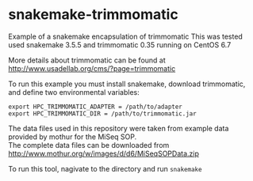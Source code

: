 # snakemake-trimmomatic
Example of a snakemake encapsulation of trimmomatic
This was tested used snakemake 3.5.5 and trimmomatic 0.35 running on CentOS 6.7

More details about trimmomatic can be found at http://www.usadellab.org/cms/?page=trimmomatic

To run this example you must install snakemake, download trimmomatic, and define two environmental variables:

```
export HPC_TRIMMOMATIC_ADAPTER = /path/to/adapter
export HPC_TRIMMOMATIC_DIR = /path/to/trimmomatic.jar
```

The data files used in this repository were taken from example data provided by mothur for the MiSeq SOP.  
The complete data files can be downloaded from http://www.mothur.org/w/images/d/d6/MiSeqSOPData.zip

To run this tool, nagivate to the directory and run `snakemake`

